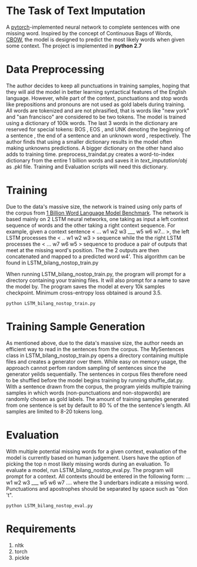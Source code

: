 # The Task of Text Imputation
  A [pytorch](https://pytorch.org/)-implemented neural network to complete sentences with one missing word. Inspired by the concept of Continuous Bags of Words, [CBOW](https://arxiv.org/abs/1301.3781), the model is designed to predict the most likely words when given some context. The project is implemented in **python 2.7**
 
# Data Preprocessing
  The author decides to keep all punctuations in training samples, hoping that they will aid the model in better learning syntactical features of the English language. However, while part of the context, punctuations and stop words like prepositions and pronouns are not used as gold labels during training. All words are tokenized and are not phrasified, that is words like "new york" and "san francisco" are considered to be two tokens. The model is trained using a dictionary of 100k words. The last 3 words in the dictionary are reserved for special tokens: BOS , EOS , and UNK denoting the beginning of a sentence , the end of a sentence and an unknown word , respectively. The author finds that using a smaller dictionary results in the model often making unknowns <UNK> predictions. A bigger dictionary on the other hand also adds to training time. preprocess_traindat.py creates a word-to-index dictionary from the entire 1 billion words and saves it in *text_imputation/obj* as .pkl file. Training and Evaluation scripts will need this dictionary. 

# Training
  Due to the data's massive size, the network is trained using only parts of the corpus from [1 Billion Word Language Model Benchmark](http://www.statmt.org/lm-benchmark/). The network is based mainly on 2 LSTM neural networks, one taking as input a left context sequence of words and the other taking a right context sequence. For example, given a context sentence < ... w1 w2 w3 ___ w5 w6 w7... >, the left LSTM processes the < .. w1 w2 w3 > sequence while the the right LSTM processes the < ... w7 w6 w5 > sequence to produce a pair of outputs that meet at the missing word's position. The the 2 outputs are then concatenated and mapped to a predicted word w4'. This algorithm can be found in LSTM_bilang_nostop_train.py
  
  When running LSTM_bilang_nostop_train.py, the program will prompt for a directory containing your training files. It will also prompt for a name to save the model by. The program saves the model at every 10k samples checkpoint. Minimum cross-entropy loss obtained is around 3.5.
  
 ``` python LSTM_bilang_nostop_train.py ```
  
# Training Sample Generation
  As mentioned above, due to the data's massive size, the author needs an efficient way to read in the sentences from the corpus. The MySentences class in LSTM_bilang_nostop_train.py opens a directory containing multiple files and creates a generator over them. While easy on memory usage, the approach cannot perfom random sampling of sentences since the generator yeilds sequentially. The sentences in corpus files therefore need to be shuffled before the model begins training by running shuffle_dat.py. With a sentence drawn from the corpus, the program yields multiple training samples in which words (non-punctuations and non-stopwords) are randomly chosen as gold labels. The amount of training samples generated from one sentence is set by default to 80 % of the the sentence's length. All samples are limited to 8-20 tokens long.
  
# Evaluation
  With multiple potential missing words for a given context, evaluation of the model is currently based on human judgement. Users have the option of picking the top n most likely missing words during an evaluation. To evaluate a model, run LSTM_bilang_nostop_eval.py. The program will prompt for a context. All contexts should be entered in the following form: 
                                           ... w1 w2 w3 ___ w5 w6 w7 ....
where the 3 underbars indicate a missing word. Punctuations and apostrophes should be separated by space such as "don 't". 

``` python LSTM_bilang_nostop_eval.py ```

# Requirements
  1. nltk
  2. torch
  3. pickle
  

  
  
  

  
  
  
